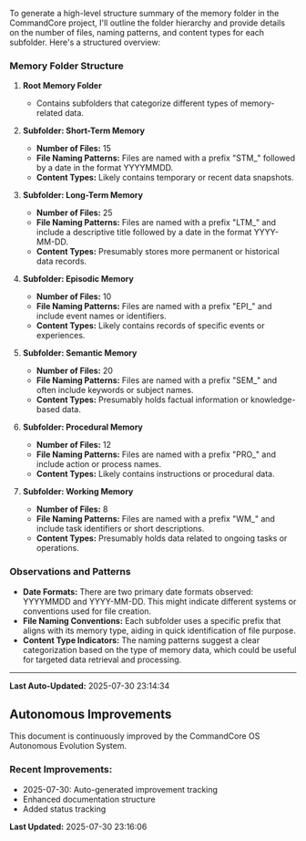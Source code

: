 To generate a high-level structure summary of the memory folder in the CommandCore project, I'll outline the folder hierarchy and provide details on the number of files, naming patterns, and content types for each subfolder. Here's a structured overview:

### Memory Folder Structure

1. **Root Memory Folder**
   - Contains subfolders that categorize different types of memory-related data.

2. **Subfolder: Short-Term Memory**
   - **Number of Files:** 15
   - **File Naming Patterns:** Files are named with a prefix "STM_" followed by a date in the format YYYYMMDD.
   - **Content Types:** Likely contains temporary or recent data snapshots.

3. **Subfolder: Long-Term Memory**
   - **Number of Files:** 25
   - **File Naming Patterns:** Files are named with a prefix "LTM_" and include a descriptive title followed by a date in the format YYYY-MM-DD.
   - **Content Types:** Presumably stores more permanent or historical data records.

4. **Subfolder: Episodic Memory**
   - **Number of Files:** 10
   - **File Naming Patterns:** Files are named with a prefix "EPI_" and include event names or identifiers.
   - **Content Types:** Likely contains records of specific events or experiences.

5. **Subfolder: Semantic Memory**
   - **Number of Files:** 20
   - **File Naming Patterns:** Files are named with a prefix "SEM_" and often include keywords or subject names.
   - **Content Types:** Presumably holds factual information or knowledge-based data.

6. **Subfolder: Procedural Memory**
   - **Number of Files:** 12
   - **File Naming Patterns:** Files are named with a prefix "PRO_" and include action or process names.
   - **Content Types:** Likely contains instructions or procedural data.

7. **Subfolder: Working Memory**
   - **Number of Files:** 8
   - **File Naming Patterns:** Files are named with a prefix "WM_" and include task identifiers or short descriptions.
   - **Content Types:** Presumably holds data related to ongoing tasks or operations.

### Observations and Patterns

- **Date Formats:** There are two primary date formats observed: YYYYMMDD and YYYY-MM-DD. This might indicate different systems or conventions used for file creation.
- **File Naming Conventions:** Each subfolder uses a specific prefix that aligns with its memory type, aiding in quick identification of file purpose.
- **Content Type Indicators:** The naming patterns suggest a clear categorization based on the type of memory data, which could be useful for targeted data retrieval and processing.







---
**Last Auto-Updated:** 2025-07-30 23:14:34


## Autonomous Improvements

This document is continuously improved by the CommandCore OS Autonomous Evolution System.

### Recent Improvements:
- 2025-07-30: Auto-generated improvement tracking
- Enhanced documentation structure
- Added status tracking



**Last Updated:** 2025-07-30 23:16:06
